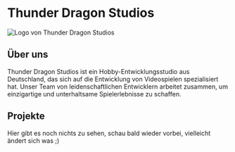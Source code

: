 # Thunder Dragon Studios

![Logo von Thunder Dragon Studios](Logo)

## Über uns

Thunder Dragon Studios ist ein Hobby-Entwicklungsstudio aus Deutschland, das sich auf die Entwicklung von Videospielen spezialisiert hat. Unser Team von leidenschaftlichen Entwicklern arbeitet zusammen, um einzigartige und unterhaltsame Spielerlebnisse zu schaffen.

## Projekte

Hier gibt es noch nichts zu sehen, schau bald wieder vorbei, vielleicht ändert sich was ;)
